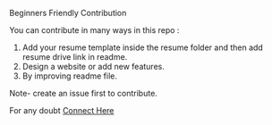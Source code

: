 Beginners Friendly Contribution

You can contribute in many ways in this repo :

1. Add your resume template inside the resume folder and then add resume drive link in readme.
2. Design a website or add new features. 
3. By improving readme file.

Note- create an issue first to contribute.

For any doubt [Connect Here](https://www.linkedin.com/in/avinash-singh-071b79175/)
